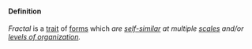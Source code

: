 #### Definition

*Fractal* is a [trait](https://github.com/gcassel/Modular-Organization-Terminology/blob/master/terms/trait.md) of [forms](https://github.com/gcassel/Modular-Organization-Terminology/blob/master/terms/form.md) which *are [self-similar](https://github.com/gcassel/Modular-Organization-Terminology/blob/master/compound-terms/self-similarity.md) at multiple [scales](https://github.com/gcassel/Modular-Organization-Terminology/blob/master/terms/scale.md) and/or [levels of organization](https://github.com/gcassel/Modular-Organization-Terminology/blob/master/compound-terms/level-of-organization.md).*    
